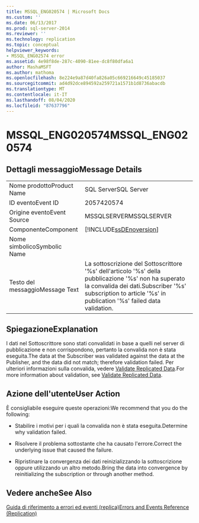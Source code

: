 ```yaml
---
title: MSSQL_ENG020574 | Microsoft Docs
ms.custom: ''
ms.date: 06/13/2017
ms.prod: sql-server-2014
ms.reviewer: ''
ms.technology: replication
ms.topic: conceptual
helpviewer_keywords:
- MSSQL_ENG02574 error
ms.assetid: 4e98f8de-287c-4090-81ee-dc8f80dfa6a1
author: MashaMSFT
ms.author: mathoma
ms.openlocfilehash: 8e224e9a87d40fa826a05c669216649c45185037
ms.sourcegitcommit: ad4d92dce894592a259721a1571b1d8736abacdb
ms.translationtype: MT
ms.contentlocale: it-IT
ms.lasthandoff: 08/04/2020
ms.locfileid: "87637796"
---
```

# <a name="mssql_eng020574"></a><span data-ttu-id="e05f5-102">MSSQL_ENG020574</span><span class="sxs-lookup"><span data-stu-id="e05f5-102">MSSQL_ENG020574</span></span>
    
## <a name="message-details"></a><span data-ttu-id="e05f5-103">Dettagli messaggio</span><span class="sxs-lookup"><span data-stu-id="e05f5-103">Message Details</span></span>  
  
|||  
|-|-|  
|<span data-ttu-id="e05f5-104">Nome prodotto</span><span class="sxs-lookup"><span data-stu-id="e05f5-104">Product Name</span></span>|<span data-ttu-id="e05f5-105">SQL Server</span><span class="sxs-lookup"><span data-stu-id="e05f5-105">SQL Server</span></span>|  
|<span data-ttu-id="e05f5-106">ID evento</span><span class="sxs-lookup"><span data-stu-id="e05f5-106">Event ID</span></span>|<span data-ttu-id="e05f5-107">20574</span><span class="sxs-lookup"><span data-stu-id="e05f5-107">20574</span></span>|  
|<span data-ttu-id="e05f5-108">Origine evento</span><span class="sxs-lookup"><span data-stu-id="e05f5-108">Event Source</span></span>|<span data-ttu-id="e05f5-109">MSSQLSERVER</span><span class="sxs-lookup"><span data-stu-id="e05f5-109">MSSQLSERVER</span></span>|  
|<span data-ttu-id="e05f5-110">Componente</span><span class="sxs-lookup"><span data-stu-id="e05f5-110">Component</span></span>|[!INCLUDE[ssDEnoversion](../../includes/ssdenoversion-md.md)]|  
|<span data-ttu-id="e05f5-111">Nome simbolico</span><span class="sxs-lookup"><span data-stu-id="e05f5-111">Symbolic Name</span></span>||  
|<span data-ttu-id="e05f5-112">Testo del messaggio</span><span class="sxs-lookup"><span data-stu-id="e05f5-112">Message Text</span></span>|<span data-ttu-id="e05f5-113">La sottoscrizione del Sottoscrittore '%s' dell'articolo '%s' della pubblicazione '%s' non ha superato la convalida dei dati.</span><span class="sxs-lookup"><span data-stu-id="e05f5-113">Subscriber '%s' subscription to article '%s' in publication '%s' failed data validation.</span></span>|  
  
## <a name="explanation"></a><span data-ttu-id="e05f5-114">Spiegazione</span><span class="sxs-lookup"><span data-stu-id="e05f5-114">Explanation</span></span>  
 <span data-ttu-id="e05f5-115">I dati nel Sottoscrittore sono stati convalidati in base a quelli nel server di pubblicazione e non corrispondono, pertanto la convalida non è stata eseguita.</span><span class="sxs-lookup"><span data-stu-id="e05f5-115">The data at the Subscriber was validated against the data at the Publisher, and the data did not match; therefore validation failed.</span></span> <span data-ttu-id="e05f5-116">Per ulteriori informazioni sulla convalida, vedere [Validate Replicated Data](validate-data-at-the-subscriber.md).</span><span class="sxs-lookup"><span data-stu-id="e05f5-116">For more information about validation, see [Validate Replicated Data](validate-data-at-the-subscriber.md).</span></span>  
  
## <a name="user-action"></a><span data-ttu-id="e05f5-117">Azione dell'utente</span><span class="sxs-lookup"><span data-stu-id="e05f5-117">User Action</span></span>  
 <span data-ttu-id="e05f5-118">È consigliabile eseguire queste operazioni:</span><span class="sxs-lookup"><span data-stu-id="e05f5-118">We recommend that you do the following:</span></span>  
  
-   <span data-ttu-id="e05f5-119">Stabilire i motivi per i quali la convalida non è stata eseguita.</span><span class="sxs-lookup"><span data-stu-id="e05f5-119">Determine why validation failed.</span></span>  
  
-   <span data-ttu-id="e05f5-120">Risolvere il problema sottostante che ha causato l'errore.</span><span class="sxs-lookup"><span data-stu-id="e05f5-120">Correct the underlying issue that caused the failure.</span></span>  
  
-   <span data-ttu-id="e05f5-121">Ripristinare la convergenza dei dati reinizializzando la sottoscrizione oppure utilizzando un altro metodo.</span><span class="sxs-lookup"><span data-stu-id="e05f5-121">Bring the data into convergence by reinitializing the subscription or through another method.</span></span>  
  
## <a name="see-also"></a><span data-ttu-id="e05f5-122">Vedere anche</span><span class="sxs-lookup"><span data-stu-id="e05f5-122">See Also</span></span>  
 [<span data-ttu-id="e05f5-123">Guida di riferimento a errori ed eventi &#40;replica&#41;</span><span class="sxs-lookup"><span data-stu-id="e05f5-123">Errors and Events Reference &#40;Replication&#41;</span></span>](errors-and-events-reference-replication.md)  
  
  
